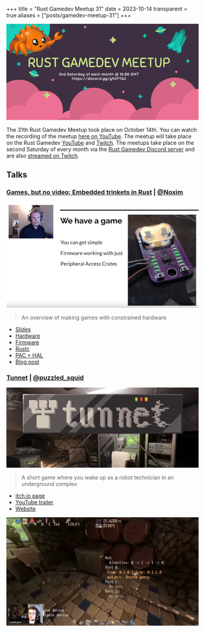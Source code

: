+++
title = "Rust Gamedev Meetup 31"
date = 2023-10-14
transparent = true
aliases = ["posts/gamedev-meetup-31"]
+++

<!-- markdownlint-disable single-title heading-increment -->
<!-- markdownlint-disable no-blanks-blockquote no-emphasis-as-header -->
<!-- markdownlint-configure-file {"line-length": {"heading_line_length": 120}} -->

![Rust Gamedev Meetup](gamedev-meetup.png)

The 31th Rust Gamedev Meetup took place on October 14th. You can watch the
recording of the meetup [here on YouTube][meetup-video]. The meetup will take
place on the Rust Gamedev [YouTube][youtube-stream] and [Twitch][twitch-stream].
The meetups take place on the second Saturday of every month via the [Rust
Gamedev Discord server][rust-gamedev-discord] and are also [streamed on
Twitch][rust-gamedev-twitch].

[rust-gamedev-discord]: https://discord.gg/yNtPTb2
[rust-gamedev-twitch]: https://twitch.tv/rustgamedev
[meetup-video]: https://www.youtube.com/watch?v=MadryxOwjb8
[youtube-stream]: https://www.youtube.com/@RustGameDevelopment
[twitch-stream]: https://www.twitch.tv/RustGameDev

## Talks

### [Games, but no video: Embedded trinkets in Rust] | [@Noxim]

![Hardware](hardware.jpg)

> An overview of making games with constrained hardware

- [Slides]
- [Hardware]
- [Firmware]
- [Rustc]
- [PAC + HAL]
- [Blog post][More details]

[Slides]: https://docs.google.com/presentation/d/1LnxSBdzKOGLGbUAiyaZShYfjJYitCOkM8MzPNLfFEQc/edit?usp=sharing
[Hardware]: https://oshwlab.com/noxim/nxr-w-101-001_copy
[Firmware]: https://owo.codes/noxim/nxr-t202-bitfiddle
[Rustc]: https://github.com/noxime/rust/tree/rv32e-upstream
[PAC + HAL]: https://github.com/ch32-rs
[More details]: https://noxim.xyz/blog/rust-ch32v003/
[Games, but no video: Embedded trinkets in Rust]: https://www.youtube.com/live/MadryxOwjb8?si=erY49m_5_HDFkrpf&t=694
[@Noxim]: https://github.com/Noxime

### [Tunnet] | [@puzzled_squid]

![tunnet title](tunnet.jpg)

> A short game where you wake up as a robot technician in an underground complex

- [itch.io page]
- [YouTube trailer]
- [Website]

![tunnet title](tunnet-network.jpg)

[itch.io page]: https://puzzled-squid.itch.io/tunnet
[YouTube trailer]: https://www.youtube.com/watch?v=6gxytilYoOM
[Website]: https://puzzledsquid.xyz/
[Tunnet]: https://www.youtube.com/live/MadryxOwjb8?si=vZrhqUszuv9qvG9t&t=2878
[@puzzled_squid]: https://github.com/puzzled-squid